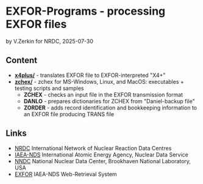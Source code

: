 # EXFOR-Programs - processing EXFOR files
by V.Zerkin for NRDC, 2025-07-30

## Content

- **[x4plus/](x4plus)** - translates EXFOR file to EXFOR-interpreted "X4+"
- **[zchex/](zchex)** - zchex for MS-Windows, Linux, and MacOS: executables + testing scripts and samples
  - **ZCHEX** - checks an input file in the EXFOR transmission format
  - **DANLO** - prepares dictionaries for ZCHEX from "Daniel-backup file"
  - **ZORDER** - adds record identification and bookkeeping information to an EXFOR file producing TRANS file

## Links

* [NRDC](https://nds.iaea.org/nrdc/) International Network of Nuclear Reaction Data Centres 
* [IAEA-NDS](https://nds.iaea.org/) International Atomic Energy Agency, Nuclear Data Service 
* [NNDC](https://www.nndc.bnl.gov/) National Nuclear Data Center, Brookhaven National Laboratory, USA 
* [EXFOR](https://nds.iaea.org/exfor/) IAEA-NDS Web-Retrieval System 
